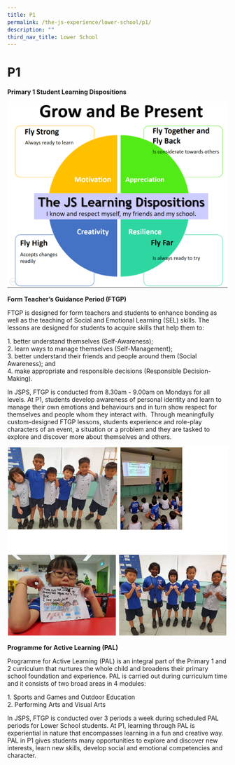 ```yaml
---
title: P1
permalink: /the-js-experience/lower-school/p1/
description: ""
third_nav_title: Lower School
---
```

# **P1**

**Primary 1 Student Learning Dispositions**

![](/images/lower%20primary%202.png)

**Form Teacher’s Guidance Period (FTGP)**

FTGP is designed for form teachers and students to enhance bonding as well as the teaching of Social and Emotional Learning (SEL) skills. The lessons are designed for students to acquire skills that help them to:

1\. better understand themselves (Self-Awareness);   
2\. learn ways to manage themselves (Self-Management);    
3\. better understand their friends and people around them (Social Awareness); and     
4\. make appropriate and responsible decisions (Responsible Decision-Making).

In JSPS, FTGP is conducted from 8.30am - 9.00am on Mondays for all levels. At P1, students develop awareness of personal identity and learn to manage their own emotions and behaviours and in turn show respect for themselves and people whom they interact with.  Through meaningfully custom-designed FTGP lessons, students experience and role-play characters of an event, a situation or a problem and they are tasked to explore and discover more about themselves and others.

![](/images/p1.jpg)


**Programme for Active Learning (PAL)**

Programme for Active Learning (PAL) is an integral part of the Primary 1 and 2 curriculum that nurtures the whole child and broadens their primary school foundation and experience. PAL is carried out during curriculum time and it consists of two broad areas in 4 modules:

1\. Sports and Games and Outdoor Education   
2\. Performing Arts and Visual Arts

In JSPS, FTGP is conducted over 3 periods a week during scheduled PAL periods for Lower School students. At P1, learning through PAL is experiential in nature that encompasses learning in a fun and creative way. PAL in P1 gives students many opportunities to explore and discover new interests, learn new skills, develop social and emotional competencies and character.